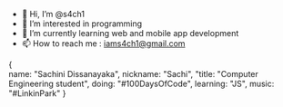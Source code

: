- 👋 Hi, I’m @s4ch1
- 👀 I’m interested in programming
- 🌱 I’m currently learning web and mobile app development
- 📫 How to reach me : iams4ch1@gmail.com

{ 
<br>name: "Sachini Dissanayaka", 
nickname: "Sachi", 
"title: "Computer Engineering student", 
doing: "#100DaysOfCode", 
learning: "JS", 
music: "#LinkinPark" 
}

<!---
s4ch1/s4ch1 is a ✨ special ✨ repository because its `README.md` (this file) appears on your GitHub profile.
You can click the Preview link to take a look at your changes.
- 💞️ I’m looking to collaborate on ...
--->
